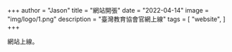 +++
author = "Jason"
title = "網站開張"
date = "2022-04-14"
image = "img/logo/1.png"
description = "臺灣教育協會官網上線"
tags = [
    "website",
]
+++

網站上線。
